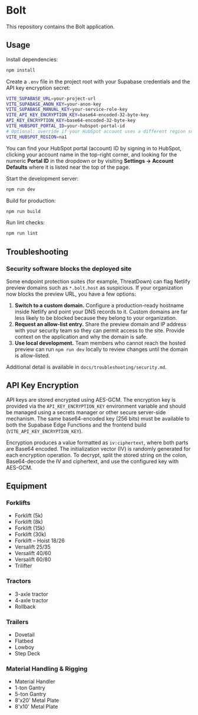 # Bolt

This repository contains the Bolt application.

## Usage

Install dependencies:

```bash
npm install
```

Create a `.env` file in the project root with your Supabase credentials and the API key encryption secret:

```bash
VITE_SUPABASE_URL=your-project-url
VITE_SUPABASE_ANON_KEY=your-anon-key
VITE_SUPABASE_MANUAL_KEY=your-service-role-key
VITE_API_KEY_ENCRYPTION_KEY=base64-encoded-32-byte-key
API_KEY_ENCRYPTION_KEY=base64-encoded-32-byte-key
VITE_HUBSPOT_PORTAL_ID=your-hubspot-portal-id
# Optional: override if your HubSpot account uses a different region such as eu1 or ap1
VITE_HUBSPOT_REGION=na1
```

You can find your HubSpot portal (account) ID by signing in to HubSpot, clicking your account name in the top-right corner, and looking for the numeric **Portal ID** in the dropdown or by visiting **Settings → Account Defaults** where it is listed near the top of the page.

Start the development server:

```bash
npm run dev
```

Build for production:

```bash
npm run build
```

Run lint checks:

```bash
npm run lint
```

## Troubleshooting

### Security software blocks the deployed site

Some endpoint protection suites (for example, ThreatDown) can flag Netlify preview
domains such as `*.bolt.host` as suspicious. If your organization now blocks the
preview URL, you have a few options:

1. **Switch to a custom domain.** Configure a production-ready hostname inside
   Netlify and point your DNS records to it. Custom domains are far less likely
   to be blocked because they belong to your organization.
2. **Request an allow-list entry.** Share the preview domain and IP address with
   your security team so they can permit access to the site. Provide context on
   the application and why the domain is safe.
3. **Use local development.** Team members who cannot reach the hosted preview
   can run `npm run dev` locally to review changes until the domain is
   allow-listed.

Additional detail is available in `docs/troubleshooting/security.md`.

## API Key Encryption

API keys are stored encrypted using AES-GCM. The encryption key is provided via the `API_KEY_ENCRYPTION_KEY` environment variable and should be managed using a secrets manager or other secure server-side mechanism. The same base64-encoded key (256 bits) must be available to both the Supabase Edge Functions and the frontend build (`VITE_API_KEY_ENCRYPTION_KEY`).

Encryption produces a value formatted as `iv:ciphertext`, where both parts are Base64 encoded. The initialization vector (IV) is randomly generated for each encryption operation. To decrypt, split the stored string on the colon, Base64-decode the IV and ciphertext, and use the configured key with AES-GCM.

## Equipment

### Forklifts

- Forklift (5k)
- Forklift (8k)
- Forklift (15k)
- Forklift (30k)
- Forklift – Hoist 18/26
- Versalift 25/35
- Versalift 40/60
- Versalift 60/80
- Trilifter

### Tractors

- 3-axle tractor
- 4-axle tractor
- Rollback

### Trailers

- Dovetail
- Flatbed
- Lowboy
- Step Deck

### Material Handling & Rigging

- Material Handler
- 1-ton Gantry
- 5-ton Gantry
- 8'x20' Metal Plate
- 8'x10' Metal Plate

